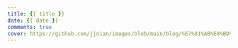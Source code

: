```yaml
---
title: {{ title }}
date: {{ date }}
comments: true
cover: https://github.com/jjnian/images/blob/main/blog/%E7%81%AB%E8%BD%A6%E7%AB%99.png?raw=true
---
```

